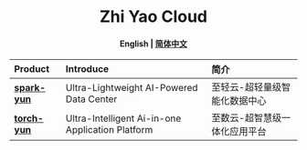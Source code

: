 <h1 align="center">
   Zhi Yao Cloud
</h1>

<h4 align="center">
   English | <a href="https://gitee.com/isxcode">简体中文</a>
</h4> 

| Product                                            | Introduce                                                   | 简介
|:---------------------------------------------------|:------------------------------------------------------------| :-------------------------------
| [ **spark-yun** ](https://zhiqingyun.isxcode.com)  | Ultra-Lightweight AI-Powered Data Center                    | 至轻云-超轻量级智能化数据中心
| [ **torch-yun** ](https://zhishuyun.isxcode.com)   | Ultra-Intelligent Ai-in-one Application Platform            | 至数云-超智慧级一体化应用平台
